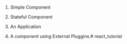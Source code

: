 1. Simple Component

2. Stateful Component

3. An Application

4. A component using External Pluggins.# react_tutorial
